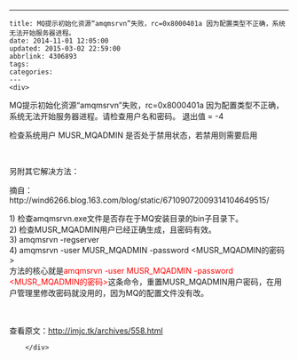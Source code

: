 ---
    title: MQ提示初始化资源“amqmsrvn”失败，rc=0x8000401a 因为配置类型不正确，系统无法开始服务器进程。
    date: 2014-11-01 12:05:00
    updated: 2015-03-02 22:59:00
    abbrlink: 4306893
    tags:
    categories:
    ---
    <div>
<div>
<div id="sina_keyword_ad_area2" class="articalContent   newfont_family">
<p>MQ提示初始化资源&ldquo;amqmsrvn&rdquo;失败，rc=0x8000401a 因为配置类型不正确，系统无法开始服务器进程。请检查用户名和密码。 退出值 = -4</p>
<p>检查系统用户&nbsp;MUSR_MQADMIN 是否处于禁用状态，若禁用则需要启用</p>
<p>&nbsp;</p>
<p>另附其它解决方法：</p>
<p>摘自：http://wind6266.blog.163.com/blog/static/67109072009314104649515/</p>
<div>1) 检查amqmsrvn.exe文件是否存在于MQ安装目录的bin子目录下。<br />
2) 检查MUSR_MQADMIN用户已经正确生成，且密码有效。<br />
3) amqmsrvn -regserver<br />
4) amqmsrvn -user MUSR_MQADMIN -password
&lt;MUSR_MQADMIN的密码&gt;</div>
<div>方法的核心就是<span style="color: #ff0000;">amqmsrvn -user
MUSR_MQADMIN -password
&lt;MUSR_MQADMIN的密码&gt;</span>这条命令，重置MUSR_MQADMIN用户密码，在用户管理里修改密码就没用的，因为MQ的配置文件没有改。</div>
<p><br />
<br />
查看原文：<a href="http://imjc.tk/archives/558.html" rel="nofollow">http://imjc.tk/archives/558.html</a></p>
							
		</div>
</div>
</div>
    